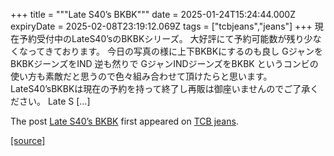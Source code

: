 +++
title = """Late S40’s BKBK"""
date = 2025-01-24T15:24:44.000Z
expiryDate = 2025-02-08T23:19:12.069Z
tags = ["tcbjeans","jeans"]
+++
現在予約受付中のLateS40’sのBKBKシリーズ。 大好評にて予約可能数が残り少なくなってきております。 今日の写真の様に上下BKBKにするのも良し GジャンをBKBKジーンズをIND 逆も然りで GジャンINDジーンズをBKBK というコンビの使い方も素敵だと思うので色々組み合わせて頂けたらと思います。 LateS40’sBKBKは現在の予約を持って終了し再販は御座いませんのでご了承ください。 Late S \[…\]

The post [Late S40’s BKBK](http://tcbjeans.com/2025/01/25/50955) first appeared on [TCB jeans](http://tcbjeans.com).

[[source]](http://tcbjeans.com/2025/01/25/50955)
